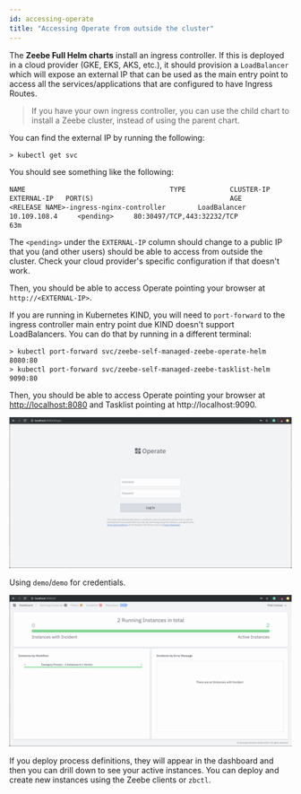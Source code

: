 ```yaml
---
id: accessing-operate
title: "Accessing Operate from outside the cluster"
---
```


The **Zeebe Full Helm charts** install an ingress controller. If this is deployed in a cloud provider (GKE, EKS, AKS, etc.), it should provision a `LoadBalancer` which will expose an external IP that can be used as the main entry point to access all the services/applications that are configured to have Ingress Routes.

> If you have your own ingress controller, you can use the child chart to install a Zeebe cluster, instead of using the parent chart.

You can find the external IP by running the following:

```
> kubectl get svc
```

You should see something like the following:

```
NAME                                    TYPE           CLUSTER-IP       EXTERNAL-IP   PORT(S)                                  AGE
<RELEASE NAME>-ingress-nginx-controller        LoadBalancer   10.109.108.4     <pending>     80:30497/TCP,443:32232/TCP               63m
```

The `<pending>` under the `EXTERNAL-IP` column should change to a public IP that you (and other users) should be able to access from outside the cluster. Check your cloud provider's specific configuration if that doesn't work.

Then, you should be able to access Operate pointing your browser at `http://<EXTERNAL-IP>`.

If you are running in Kubernetes KIND, you will need to `port-forward` to the ingress controller main entry point due KIND doesn't support LoadBalancers. You can do that by running in a different terminal:

```
> kubectl port-forward svc/zeebe-self-managed-zeebe-operate-helm 8080:80
> kubectl port-forward svc/zeebe-self-managed-zeebe-tasklist-helm 9090:80  
```

Then, you should be able to access Operate pointing your browser at [http://localhost:8080](http://localhost:8080/) and Tasklist pointing at http://localhost:9090.

![Operate Login](assets/operate-login.png)

Using `demo`/`demo` for credentials.

![Operate Login](assets/operate-dashboard.png)

If you deploy process definitions, they will appear in the dashboard and then you can drill down to see your active instances. You can deploy and create new instances using the Zeebe clients or `zbctl`.
